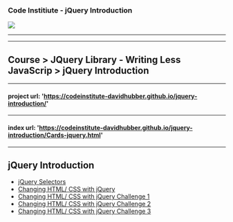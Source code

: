 ### Code Institiute - jQuery Introduction


<img src="https://codeinstitute.s3.amazonaws.com/fullstack/ci_logo_small.png" style="margin: 0; max-height: 15%; max-width: 15%;">

***

***
## Course > JQuery Library - Writing Less JavaScrip > jQuery Introduction

***
#### project url: **'https://codeinstitute-davidhubber.github.io/jquery-introduction/'**
***
#### index url: **'https://codeinstitute-davidhubber.github.io/jquery-introduction/Cards-jquery.html'**
***

## jQuery Introduction

- [jQuery Selectors][]
- [Changing HTML/ CSS with jQuery][]
- [Changing HTML/ CSS with jQuery Challenge 1][]
- [Changing HTML/ CSS with jQuery Challenge 2][]
- [Changing HTML/ CSS with jQuery Challenge 3][]

[jQuery Selectors]: https://youtu.be/H8C9iyndE9Q
[Changing HTML/ CSS with jQuery]: https://youtu.be/PAYbk82fG2Q
[Changing HTML/ CSS with jQuery Challenge 1]: https://repl.it/student/submissions/13231126
[Changing HTML/ CSS with jQuery Challenge 2]: https://repl.it/student/submissions/13231182
[Changing HTML/ CSS with jQuery Challenge 3]: https://repl.it/student/submissions/13231278
